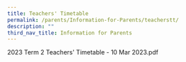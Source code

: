 ```yaml
---
title: Teachers' Timetable
permalink: /parents/Information-for-Parents/teacherstt/
description: ""
third_nav_title: Information for Parents
---
```

2023 Term 2 Teachers' Timetable - 10 Mar 2023.pdf